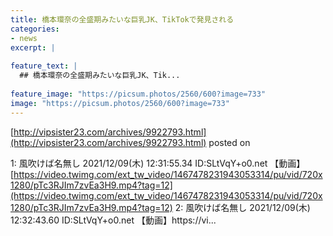 ```yaml
---
title: 橋本環奈の全盛期みたいな巨乳JK、TikTokで発見される
categories:
- news
excerpt: |
  
feature_text: |
  ## 橋本環奈の全盛期みたいな巨乳JK、Tik...
  
feature_image: "https://picsum.photos/2560/600?image=733"
image: "https://picsum.photos/2560/600?image=733"
---
```


[http://vipsister23.com/archives/9922793.html](http://vipsister23.com/archives/9922793.html)
posted on 

<!--more-->

1: 風吹けば名無し 2021/12/09(木) 12:31:55.34 ID:SLtVqY+o0.net 【動画】[https://video.twimg.com/ext_tw_video/1467478231943053314/pu/vid/720x1280/pTc3RJIm7zvEa3H9.mp4?tag=12](https://video.twimg.com/ext_tw_video/1467478231943053314/pu/vid/720x1280/pTc3RJIm7zvEa3H9.mp4?tag=12) 2: 風吹けば名無し 2021/12/09(木) 12:32:43.60 ID:SLtVqY+o0.net 【動画】https://vi...
